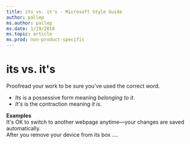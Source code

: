 ```yaml
---
title: its vs. it's - Microsoft Style Guide
author: pallep
ms.author: pallep
ms.date: 1/19/2018
ms.topic: article
ms.prod: non-product-specific
---
```


# its vs. it's

Proofread your work to be sure you've used the correct word. 

  - *Its* is a possessive form meaning *belonging to it*.
  - *It's* is the contraction meaning *it is*.

**Examples**  
It's OK to switch to another webpage anytime—your changes are saved automatically.   
After you remove your device from its box ....
